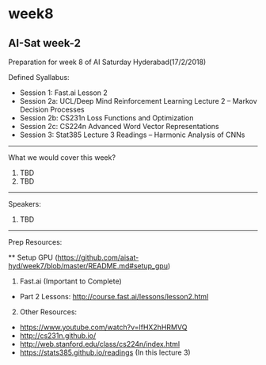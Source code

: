 # week8
AI-Sat week-2
--------------------------
Preparation for week 8 of AI Saturday Hyderabad(17/2/2018)

Defined Syallabus:

- Session 1: Fast.ai Lesson 2
- Session 2a: UCL/Deep Mind Reinforcement Learning Lecture 2 – Markov Decision Processes
- Session 2b: CS231n Loss Functions and Optimization
- Session 2c: CS224n Advanced Word Vector Representations
- Session 3: Stat385 Lecture 3 Readings – Harmonic Analysis of CNNs

-------------------------
What we would cover this week?

1. TBD
2. TBD

-------------------------
Speakers:

1. TBD

------------------------------------
Prep Resources:

** Setup GPU (https://github.com/aisat-hyd/week7/blob/master/README.md#setup_gpu)

1. Fast.ai (Important to Complete)
- Part 2 Lessons: http://course.fast.ai/lessons/lesson2.html

2. Other Resources:
- https://www.youtube.com/watch?v=lfHX2hHRMVQ
- http://cs231n.github.io/
- http://web.stanford.edu/class/cs224n/index.html
- https://stats385.github.io/readings (In this lecture 3)

